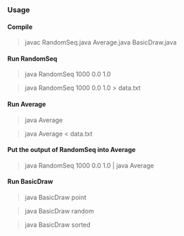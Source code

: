 ### Usage

#### Compile

> javac RandomSeq.java Average.java BasicDraw.java

#### Run RandomSeq

> java RandomSeq 1000 0.0 1.0

> java RandomSeq 1000 0.0 1.0 > data.txt

#### Run Average

> java Average

> java Average < data.txt

#### Put the output of RandomSeq into Average

> java RandomSeq 1000 0.0 1.0 | java Average

#### Run BasicDraw

> java BasicDraw point

> java BasicDraw random

> java BasicDraw sorted
